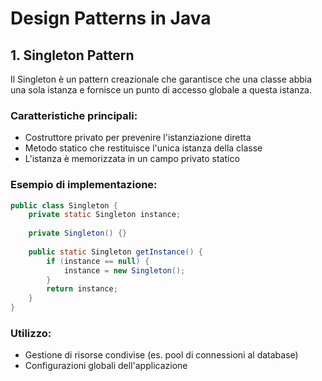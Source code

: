 # Design Patterns in Java

## 1. Singleton Pattern

Il Singleton è un pattern creazionale che garantisce che una classe abbia una sola istanza e fornisce un punto di accesso globale a questa istanza.

### Caratteristiche principali:
- Costruttore privato per prevenire l'istanziazione diretta
- Metodo statico che restituisce l'unica istanza della classe
- L'istanza è memorizzata in un campo privato statico

### Esempio di implementazione:

```java
public class Singleton {
    private static Singleton instance;
    
    private Singleton() {}
    
    public static Singleton getInstance() {
        if (instance == null) {
            instance = new Singleton();
        }
        return instance;
    }
}
```

### Utilizzo:
- Gestione di risorse condivise (es. pool di connessioni al database)
- Configurazioni globali dell'applicazione
